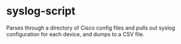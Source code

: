 # syslog-script
Parses through a directory of Cisco config files and pulls out syslog configuration for each device, and dumps to a CSV file.
